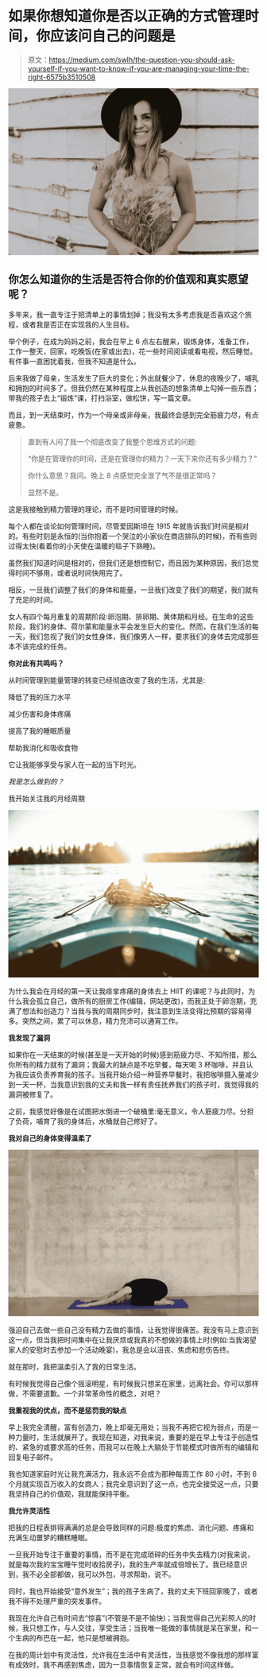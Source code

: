 # 如果你想知道你是否以正确的方式管理时间，你应该问自己的问题是

> 原文：<https://medium.com/swlh/the-question-you-should-ask-yourself-if-you-want-to-know-if-you-are-managing-your-time-the-right-6575b3510508>

![](img/1a27fcfc1ea1f06253714e25480d7d75.png)

## 你怎么知道你的生活是否符合你的价值观和真实愿望呢？

多年来，我一直专注于把清单上的事情划掉；我没有太多考虑我是否喜欢这个旅程，或者我是否正在实现我的人生目标。

举个例子，在成为妈妈之前，我会在早上 6 点左右醒来，锻炼身体，准备工作，工作一整天，回家，吃晚饭(在家或出去)，花一些时间阅读或看电视，然后睡觉。有件事一直困扰着我，但我不知道是什么。

后来我做了母亲，生活发生了巨大的变化；外出就餐少了，休息的夜晚少了，哺乳和拥抱的时间多了。但我仍然在某种程度上从我创造的想象清单上勾掉一些东西；带我的孩子去上“锻炼”课，打扫浴室，做松饼，写一篇文章。

而且，到一天结束时，作为一个母亲或非母亲，我最终会感到完全筋疲力尽，有点疲惫。

> 直到有人问了我一个彻底改变了我整个思维方式的问题:
> 
> “你是在管理你的时间，还是在管理你的精力？一天下来你还有多少精力？”
> 
> 你什么意思？我问。晚上 8 点感觉完全泄了气不是很正常吗？
> 
> 显然不是。

这是我接触到精力管理的理论，而不是时间管理的时候。

每个人都在谈论如何管理时间，尽管爱因斯坦在 1915 年就告诉我们时间是相对的。有些时刻是永恒的(当你抱着一个哭泣的小家伙在商店排队的时候)，而有些则过得太快(看着你的小天使在温暖的毯子下熟睡)。

虽然我们知道时间是相对的，但我们还是想控制它，而且因为某种原因，我们总觉得时间不够用，或者说时间快用完了。

相反，一旦我们调整了我们的身体和能量，一旦我们改变了我们的期望，我们就有了充足的时间。

女人有四个每月重复的周期阶段:卵泡期、排卵期、黄体期和月经。在生命的这些阶段，我们的身体、荷尔蒙和能量水平会发生巨大的变化。然而，在我们生活的每一天，我们忽视了我们的女性身体，我们像男人一样，要求我们的身体去完成那些本不该完成的任务。

**你对此有共鸣吗？**

从时间管理到能量管理的转变已经彻底改变了我的生活，尤其是:

降低了我的压力水平

减少伤害和身体疼痛

提高了我的睡眠质量

帮助我消化和吸收食物

它让我能够享受与家人在一起的当下时光。

*我是怎么做到的？*

我开始关注我的月经周期

![](img/f1968eb5d830e2e50ab556d0347043e4.png)

为什么我会在月经的第一天让我痉挛疼痛的身体去上 HIIT 的课呢？与此同时，为什么我会孤立自己，做所有的厨房工作(编辑，网站更改)，而我正处于卵泡期，充满了想法和创造力？当我与我的周期同步时，我注意到生活变得比预期的容易得多。突然之间，累了可以休息，精力充沛可以通宵工作。

**我发现了漏洞**

如果你在一天结束的时候(甚至是一天开始的时候)感到筋疲力尽、不知所措，那么你所有的精力就有了漏洞；我最大的缺点是不吃早餐，每天喝 3 杯咖啡，并且认为我应该负责养育我的孩子。当我开始介绍一种营养早餐时，我把咖啡摄入量减少到一天一杯，当我意识到我的丈夫和我一样有责任抚养我们的孩子时，我觉得我的漏洞被修复了。

之前，我感觉好像是在试图把水倒进一个破桶里:毫无意义，令人筋疲力尽。分担了负荷，哺育了我的身体后，水桶就自己修好了。

**我对自己的身体变得温柔了**

![](img/f87f4fe9487312e4277770b816f77df1.png)

强迫自己去做一些自己没有精力去做的事情，让我觉得很痛苦。我没有马上意识到这一点，但当我把时间集中在让我厌烦或我真的不想做的事情上时(例如:当我渴望家人的安慰时去参加一个活动晚宴)，我总是会以沮丧、焦虑和悲伤告终。

就在那时，我把温柔引入了我的日常生活。

有时候我觉得自己像个摇滚明星，有时候我只想呆在家里，远离社会。你可以那样做，不需要道歉。一个非常革命性的概念，对吧？

**我重视我的优点，而不是惩罚我的缺点**

早上我完全清醒，富有创造力，晚上却毫无用处；当我不再把它视为弱点，而是一种力量时，生活就展开了。我现在知道，对我来说，重要的是在早上专注于创造性的、紧急的或要求高的任务，而我可以在晚上大脑处于节能模式时做所有的编辑和回复电子邮件。

我也知道家庭时光让我充满活力，我永远不会成为那种每周工作 80 小时，不到 6 个月就实现百万收入的女商人；我完全意识到了这一点，也完全接受这一点，只要我坚持自己的价值观，我就能保持平衡。

**我允许灵活性**

把我的日程表排得满满的总是会导致同样的问题:极度的焦虑、消化问题、疼痛和充满生动噩梦的糟糕睡眠。

一旦我开始专注于重要的事情，而不是在完成琐碎的任务中失去精力(对我来说，就是每次我的宝宝睡午觉时收拾房子)，我的生产率就成倍增长了。我已经意识到，我不必全部都做，我可以外包，寻求帮助，说不。

同时，我也开始接受“意外发生”；我的孩子生病了，我的丈夫下班回家晚了，或者我不得不处理严重的突发事件。

我现在允许自己有时间去“惊喜”(不管是不是不愉快)；当我觉得自己光彩照人的时候，我只想工作，与人交往，享受生活；当我唯一能做的事情就是呆在家里，和一个生病的布巴在一起，他只是想被拥抱。

在我的周计划中有灵活性，允许我在生活中有灵活性，当我感觉不像我想的那样富有成效时，我不再感到焦虑，因为一旦事情恢复正常，就会有时间这样做。